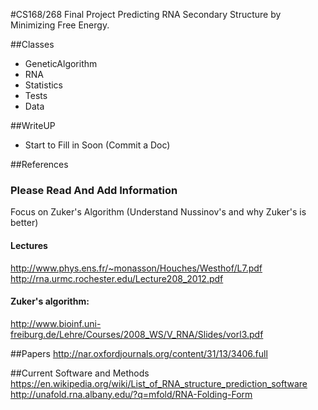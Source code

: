 #CS168/268 Final Project
Predicting RNA Secondary Structure by Minimizing Free Energy.

##Classes
* GeneticAlgorithm
* RNA
* Statistics
* Tests
* Data

##WriteUP
* Start to Fill in Soon (Commit a Doc)

##References
### Please Read And Add Information
Focus on Zuker's Algorithm (Understand Nussinov's and why Zuker's is better)
#### Lectures
http://www.phys.ens.fr/~monasson/Houches/Westhof/L7.pdf
http://rna.urmc.rochester.edu/Lecture208_2012.pdf
#### Zuker's algorithm:
http://www.bioinf.uni-freiburg.de/Lehre/Courses/2008_WS/V_RNA/Slides/vorl3.pdf


##Papers
http://nar.oxfordjournals.org/content/31/13/3406.full

##Current Software and Methods
https://en.wikipedia.org/wiki/List_of_RNA_structure_prediction_software
http://unafold.rna.albany.edu/?q=mfold/RNA-Folding-Form





